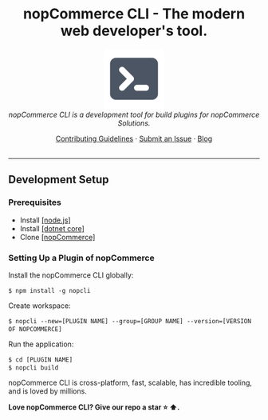 <h1 align="center">nopCommerce CLI - The modern web developer's tool.</h1>

<p align="center">
  <img src="https://raw.githubusercontent.com/DiogenesPolanco/nopCommerce-cli/development/src/assets/images/logos/nopcli.png" alt="nopCommerce CLI-logo" width="120px" height="120px"/>
  <br>
  <i>nopCommerce CLI is a development tool for build plugins for nopCommerce Solutions.</i>
  <br>
</p>
 
<p align="center">
  <a href="CONTRIBUTInopcli.md">Contributing Guidelines</a>
  ·
  <a href="https://github.com/DiogenesPolanco/nopCommerce-cli/issues">Submit an Issue</a>
  ·
  <a href="https://blog.nopcli.io/">Blog</a>
  <br>
  <br>
</p>
 
<hr>
  
## Development Setup

### Prerequisites

- Install <a href="https://nodejs.org/es/download/">[node.js] </a>
- Install <a href="https://dotnet.microsoft.com/download">[dotnet core]</a> 
- Clone <a href="https://github.com/nopSolutions/nopCommerce">[nopCommerce]</a>

### Setting Up a Plugin of nopCommerce

Install the nopCommerce CLI globally:

```
$ npm install -g nopcli
```

Create workspace:

```
$ nopcli --new=[PLUGIN NAME] --group=[GROUP NAME] --version=[VERSION OF NOPCOMMERCE]
```

Run the application:

```
$ cd [PLUGIN NAME]
$ nopcli build
```

nopCommerce CLI is cross-platform, fast, scalable, has incredible tooling, and is loved by millions.
 

**Love nopCommerce CLI? Give our repo a star :star: :arrow_up:.**
